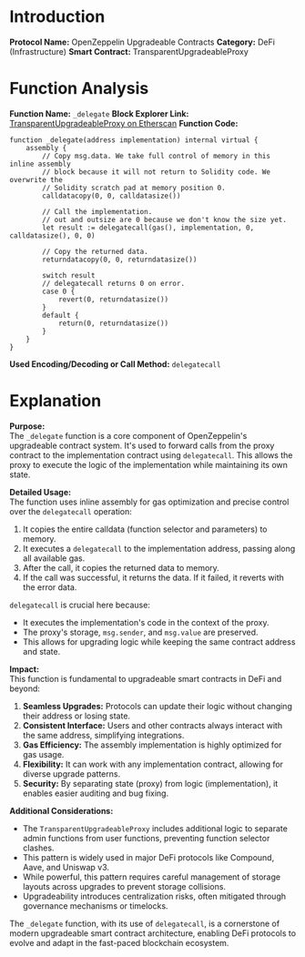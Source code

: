 
# Introduction

**Protocol Name:** OpenZeppelin Upgradeable Contracts
**Category:** DeFi (Infrastructure)
**Smart Contract:** TransparentUpgradeableProxy

# Function Analysis

**Function Name:** `_delegate`
**Block Explorer Link:** [TransparentUpgradeableProxy on Etherscan](https://etherscan.io/address/0xa5409ec958c83c3f309868babaca7c86dcb077c1#code)
**Function Code:** 
```solidity
function _delegate(address implementation) internal virtual {
    assembly {
        // Copy msg.data. We take full control of memory in this inline assembly
        // block because it will not return to Solidity code. We overwrite the
        // Solidity scratch pad at memory position 0.
        calldatacopy(0, 0, calldatasize())

        // Call the implementation.
        // out and outsize are 0 because we don't know the size yet.
        let result := delegatecall(gas(), implementation, 0, calldatasize(), 0, 0)

        // Copy the returned data.
        returndatacopy(0, 0, returndatasize())

        switch result
        // delegatecall returns 0 on error.
        case 0 {
            revert(0, returndatasize())
        }
        default {
            return(0, returndatasize())
        }
    }
}
```
**Used Encoding/Decoding or Call Method:** `delegatecall`

# Explanation

**Purpose:**  
The `_delegate` function is a core component of OpenZeppelin's upgradeable contract system. It's used to forward calls from the proxy contract to the implementation contract using `delegatecall`. This allows the proxy to execute the logic of the implementation while maintaining its own state.

**Detailed Usage:**  
The function uses inline assembly for gas optimization and precise control over the `delegatecall` operation:

1. It copies the entire calldata (function selector and parameters) to memory.
2. It executes a `delegatecall` to the implementation address, passing along all available gas.
3. After the call, it copies the returned data to memory.
4. If the call was successful, it returns the data. If it failed, it reverts with the error data.

`delegatecall` is crucial here because:
- It executes the implementation's code in the context of the proxy.
- The proxy's storage, `msg.sender`, and `msg.value` are preserved.
- This allows for upgrading logic while keeping the same contract address and state.

**Impact:**  
This function is fundamental to upgradeable smart contracts in DeFi and beyond:

1. **Seamless Upgrades:** Protocols can update their logic without changing their address or losing state.
2. **Consistent Interface:** Users and other contracts always interact with the same address, simplifying integrations.
3. **Gas Efficiency:** The assembly implementation is highly optimized for gas usage.
4. **Flexibility:** It can work with any implementation contract, allowing for diverse upgrade patterns.
5. **Security:** By separating state (proxy) from logic (implementation), it enables easier auditing and bug fixing.

**Additional Considerations:**
- The `TransparentUpgradeableProxy` includes additional logic to separate admin functions from user functions, preventing function selector clashes.
- This pattern is widely used in major DeFi protocols like Compound, Aave, and Uniswap v3.
- While powerful, this pattern requires careful management of storage layouts across upgrades to prevent storage collisions.
- Upgradeability introduces centralization risks, often mitigated through governance mechanisms or timelocks.

The `_delegate` function, with its use of `delegatecall`, is a cornerstone of modern upgradeable smart contract architecture, enabling DeFi protocols to evolve and adapt in the fast-paced blockchain ecosystem.
